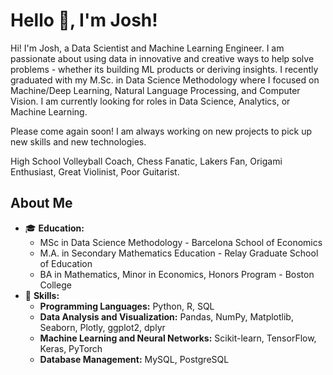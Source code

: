 # Hello 👋, I'm Josh!

Hi! I'm Josh, a Data Scientist and Machine Learning Engineer. I am passionate about using data in innovative and creative ways to help solve problems - whether its building ML products or deriving insights. I recently graduated with my M.Sc. in Data Science Methodology where I focused on Machine/Deep Learning, Natural Language Processing, and Computer Vision. I am currently looking for roles in Data Science, Analytics, or Machine Learning.

Please come again soon! I am always working on new projects to pick up new skills and new technologies.

High School Volleyball Coach, Chess Fanatic, Lakers Fan, Origami Enthusiast, Great Violinist, Poor Guitarist.
## About Me

- 🎓 **Education:**
  - MSc in Data Science Methodology - Barcelona School of Economics
  - M.A. in Secondary Mathematics Education - Relay Graduate School of Education
  - BA in Mathematics, Minor in Economics, Honors Program - Boston College
- 💼 **Skills:**
  - **Programming Languages:** Python, R, SQL
  - **Data Analysis and Visualization:** Pandas, NumPy, Matplotlib, Seaborn, Plotly, ggplot2, dplyr
  - **Machine Learning and Neural Networks:** Scikit-learn, TensorFlow, Keras, PyTorch
  - **Database Management:** MySQL, PostgreSQL
